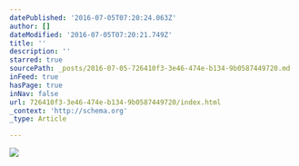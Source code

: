 ```yaml
---
datePublished: '2016-07-05T07:20:24.063Z'
author: []
dateModified: '2016-07-05T07:20:21.749Z'
title: ''
description: ''
starred: true
sourcePath: _posts/2016-07-05-726410f3-3e46-474e-b134-9b0587449720.md
inFeed: true
hasPage: true
inNav: false
url: 726410f3-3e46-474e-b134-9b0587449720/index.html
_context: 'http://schema.org'
_type: Article

---
```

![](https://the-grid-user-content.s3-us-west-2.amazonaws.com/47eada74-413a-422a-8bb2-4b6f68fedc30.jpg)